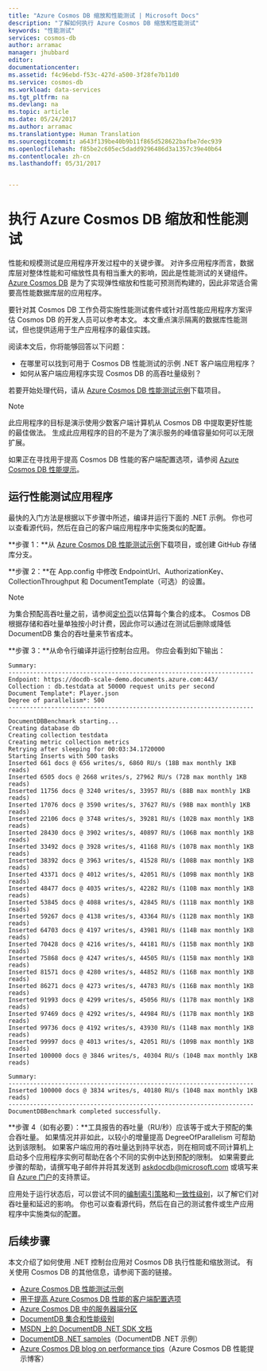 ```yaml
---
title: "Azure Cosmos DB 缩放和性能测试 | Microsoft Docs"
description: "了解如何执行 Azure Cosmos DB 缩放和性能测试"
keywords: "性能测试"
services: cosmos-db
author: arramac
manager: jhubbard
editor: 
documentationcenter: 
ms.assetid: f4c96ebd-f53c-427d-a500-3f28fe7b11d0
ms.service: cosmos-db
ms.workload: data-services
ms.tgt_pltfrm: na
ms.devlang: na
ms.topic: article
ms.date: 05/24/2017
ms.author: arramac
ms.translationtype: Human Translation
ms.sourcegitcommit: a643f139be40b9b11f865d528622bafbe7dec939
ms.openlocfilehash: f85be2c605ec5dadd9296486d3a1357c39e40b64
ms.contentlocale: zh-cn
ms.lasthandoff: 05/31/2017


---
```

# <a name="performance-and-scale-testing-with-azure-cosmos-db"></a>执行 Azure Cosmos DB 缩放和性能测试
性能和规模测试是应用程序开发过程中的关键步骤。 对许多应用程序而言，数据库层对整体性能和可缩放性具有相当重大的影响，因此是性能测试的关键组件。 [Azure Cosmos DB](https://azure.microsoft.com/services/documentdb/) 是为了实现弹性缩放和性能可预测而构建的，因此非常适合需要高性能数据库层的应用程序。 

要针对其 Cosmos DB 工作负荷实施性能测试套件或针对高性能应用程序方案评估 Cosmos DB 的开发人员可以参考本文。 本文重点演示隔离的数据库性能测试，但也提供适用于生产应用程序的最佳实践。

阅读本文后，你将能够回答以下问题：   

* 在哪里可以找到可用于 Cosmos DB 性能测试的示例 .NET 客户端应用程序？ 
* 如何从客户端应用程序实现 Cosmos DB 的高吞吐量级别？

若要开始处理代码，请从 [Azure Cosmos DB 性能测试示例](https://github.com/Azure/azure-documentdb-dotnet/tree/master/samples/documentdb-benchmark)下载项目。 

> [!NOTE]
> 此应用程序的目标是演示使用少数客户端计算机从 Cosmos DB 中提取更好性能的最佳做法。 生成此应用程序的目的不是为了演示服务的峰值容量如何可以无限扩展。
> 
> 

如果正在寻找用于提高 Cosmos DB 性能的客户端配置选项，请参阅 [Azure Cosmos DB 性能提示](performance-tips.md)。

## <a name="run-the-performance-testing-application"></a>运行性能测试应用程序
最快的入门方法是根据以下步骤中所述，编译并运行下面的 .NET 示例。 你也可以查看源代码，然后在自己的客户端应用程序中实施类似的配置。

**步骤 1：**从 [Azure Cosmos DB 性能测试示例](https://github.com/Azure/azure-documentdb-dotnet/tree/master/samples/documentdb-benchmark)下载项目，或创建 GitHub 存储库分支。

**步骤 2：**在 App.config 中修改 EndpointUrl、AuthorizationKey、CollectionThroughput 和 DocumentTemplate（可选）的设置。

> [!NOTE]
> 为集合预配高吞吐量之前，请参阅[定价页](https://azure.microsoft.com/pricing/details/documentdb/)以估算每个集合的成本。 Cosmos DB 根据存储和吞吐量单独按小时计费，因此你可以通过在测试后删除或降低 DocumentDB 集合的吞吐量来节省成本。
> 
> 

**步骤 3：**从命令行编译并运行控制台应用。 你应会看到如下输出：

    Summary:
    ---------------------------------------------------------------------
    Endpoint: https://docdb-scale-demo.documents.azure.com:443/
    Collection : db.testdata at 50000 request units per second
    Document Template*: Player.json
    Degree of parallelism*: 500
    ---------------------------------------------------------------------

    DocumentDBBenchmark starting...
    Creating database db
    Creating collection testdata
    Creating metric collection metrics
    Retrying after sleeping for 00:03:34.1720000
    Starting Inserts with 500 tasks
    Inserted 661 docs @ 656 writes/s, 6860 RU/s (18B max monthly 1KB reads)
    Inserted 6505 docs @ 2668 writes/s, 27962 RU/s (72B max monthly 1KB reads)
    Inserted 11756 docs @ 3240 writes/s, 33957 RU/s (88B max monthly 1KB reads)
    Inserted 17076 docs @ 3590 writes/s, 37627 RU/s (98B max monthly 1KB reads)
    Inserted 22106 docs @ 3748 writes/s, 39281 RU/s (102B max monthly 1KB reads)
    Inserted 28430 docs @ 3902 writes/s, 40897 RU/s (106B max monthly 1KB reads)
    Inserted 33492 docs @ 3928 writes/s, 41168 RU/s (107B max monthly 1KB reads)
    Inserted 38392 docs @ 3963 writes/s, 41528 RU/s (108B max monthly 1KB reads)
    Inserted 43371 docs @ 4012 writes/s, 42051 RU/s (109B max monthly 1KB reads)
    Inserted 48477 docs @ 4035 writes/s, 42282 RU/s (110B max monthly 1KB reads)
    Inserted 53845 docs @ 4088 writes/s, 42845 RU/s (111B max monthly 1KB reads)
    Inserted 59267 docs @ 4138 writes/s, 43364 RU/s (112B max monthly 1KB reads)
    Inserted 64703 docs @ 4197 writes/s, 43981 RU/s (114B max monthly 1KB reads)
    Inserted 70428 docs @ 4216 writes/s, 44181 RU/s (115B max monthly 1KB reads)
    Inserted 75868 docs @ 4247 writes/s, 44505 RU/s (115B max monthly 1KB reads)
    Inserted 81571 docs @ 4280 writes/s, 44852 RU/s (116B max monthly 1KB reads)
    Inserted 86271 docs @ 4273 writes/s, 44783 RU/s (116B max monthly 1KB reads)
    Inserted 91993 docs @ 4299 writes/s, 45056 RU/s (117B max monthly 1KB reads)
    Inserted 97469 docs @ 4292 writes/s, 44984 RU/s (117B max monthly 1KB reads)
    Inserted 99736 docs @ 4192 writes/s, 43930 RU/s (114B max monthly 1KB reads)
    Inserted 99997 docs @ 4013 writes/s, 42051 RU/s (109B max monthly 1KB reads)
    Inserted 100000 docs @ 3846 writes/s, 40304 RU/s (104B max monthly 1KB reads)

    Summary:
    ---------------------------------------------------------------------
    Inserted 100000 docs @ 3834 writes/s, 40180 RU/s (104B max monthly 1KB reads)
    ---------------------------------------------------------------------
    DocumentDBBenchmark completed successfully.


**步骤 4（如有必要）：**工具报告的吞吐量（RU/秒）应该等于或大于预配的集合吞吐量。 如果情况并非如此，以较小的增量提高 DegreeOfParallelism 可帮助达到该限制。 如果客户端应用的吞吐量达到持平状态，则在相同或不同计算机上启动多个应用程序实例可帮助在各个不同的实例中达到预配的限制。 如果需要此步骤的帮助，请撰写电子邮件并将其发送到 askdocdb@microsoft.com 或填写来自 [Azure 门户](https://portal.azure.com)的支持票证。

应用处于运行状态后，可以尝试不同的[编制索引策略](indexing-policies.md)和[一致性级别](consistency-levels.md)，以了解它们对吞吐量和延迟的影响。 你也可以查看源代码，然后在自己的测试套件或生产应用程序中实施类似的配置。

## <a name="next-steps"></a>后续步骤
本文介绍了如何使用 .NET 控制台应用对 Cosmos DB 执行性能和缩放测试。 有关使用 Cosmos DB 的其他信息，请参阅下面的链接。

* [Azure Cosmos DB 性能测试示例](https://github.com/Azure/azure-documentdb-dotnet/tree/master/samples/documentdb-benchmark)
* [用于提高 Azure Cosmos DB 性能的客户端配置选项](performance-tips.md)
* [Azure Cosmos DB 中的服务器端分区](partition-data.md)
* [DocumentDB 集合和性能级别](performance-levels.md)
* [MSDN 上的 DocumentDB .NET SDK 文档](https://msdn.microsoft.com/library/azure/dn948556.aspx)
* [DocumentDB .NET samples](https://github.com/Azure/azure-documentdb-net)（DocumentDB .NET 示例）
* [Azure Cosmos DB blog on performance tips](https://azure.microsoft.com/blog/2015/01/20/performance-tips-for-azure-documentdb-part-1-2/)（Azure Cosmos DB 性能提示博客）



